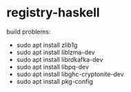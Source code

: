 # registry-haskell

build problems:
- sudo apt install zlib1g
- sudo apt install liblzma-dev
- sudo apt install librdkafka-dev
- sudo apt install libpq-dev
- sudo apt install libghc-cryptonite-dev
- sudo apt install pkg-config